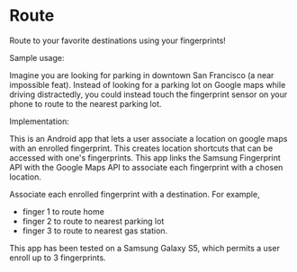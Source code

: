 # Route
Route to your favorite destinations using your fingerprints!

Sample usage:

Imagine you are looking for parking in downtown San Francisco (a near impossible feat). Instead of looking for a parking lot on Google maps while driving distractedly, you could instead touch the fingerprint sensor on your phone to route to the nearest parking lot.

Implementation:

This is an Android app that lets a user associate a location on google maps with an enrolled fingerprint.
This creates location shortcuts that can be accessed with one's fingerprints. 
This app links the Samsung Fingerprint API with the Google Maps API to associate each fingerprint with a chosen location.

Associate each enrolled fingerprint with a destination. For example,
  - finger 1 to route home
  - finger 2 to route to nearest parking lot
  - finger 3 to route to nearest gas station.
  
This app has been tested on a Samsung Galaxy S5, which permits a user enroll up to 3 fingerprints. 
